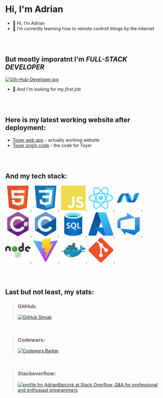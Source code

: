 

# Hi, I'm Adrian
- 👋 Hi, I’m Adrian
- 🌱 I’m currently learning how to remote controll things by the internet
<br />
<br />

## But mostly imporatnt I'm *FULL-STACK DEVELOPER*
[![Gih-Hub-Developer.jpg](https://i.postimg.cc/ZK3z8318/Gih-Hub-Developer.jpg)](https://postimg.cc/YhpPk420)
- 🔨 And I'm looking for my *first job*

<br />
<br />

## Here is my latest working website after deployment: 
- [Toyer web app](https://toyer.azurewebsites.net/) - actually working website
- [Toyer origin code](https://github.com/AdrianBajczyk/Toyer) - the code for Toyer

<br />
<br />

## And my tech stack:
<img src="https://github.com/devicons/devicon/blob/master/icons/html5/html5-original.svg" width=80 height=80>,
<img src="https://github.com/devicons/devicon/blob/master/icons/css3/css3-original.svg" width=80 height=80>,
<img src="https://github.com/devicons/devicon/blob/master/icons/javascript/javascript-plain.svg" width=80 height=80>,
<img src="https://github.com/devicons/devicon/blob/master/icons/react/react-original.svg" width=80 height=80>,
<img src="https://github.com/devicons/devicon/blob/master/icons/dot-net/dot-net-original.svg" width=80 height=80>,
<img src="https://github.com/devicons/devicon/blob/master/icons/csharp/csharp-original.svg" width=80 height=80>,
<img src="https://github.com/devicons/devicon/blob/master/icons/c/c-original.svg" width=80 height=80>,
<img src="https://github.com/devicons/devicon/blob/master/icons/azuresqldatabase/azuresqldatabase-original.svg" weight=80 height=80>,
<img src="https://github.com/devicons/devicon/blob/master/icons/azure/azure-original.svg" widh=80 height=80>,
<img src="https://github.com/devicons/devicon/blob/master/icons/azuredevops/azuredevops-original.svg" width=80 height=80>,
<img src="https://github.com/devicons/devicon/blob/master/icons/nodejs/nodejs-original-wordmark.svg" width=80 height=80>,
<img src="https://github.com/devicons/devicon/blob/master/icons/vitejs/vitejs-original.svg" width=80 height=80>,
<img src="https://github.com/devicons/devicon/blob/master/icons/docker/docker-original.svg" width=80 height=80>,
<img src="https://github.com/devicons/devicon/blob/master/icons/git/git-original.svg" width=80 height=80>,

<br />
<br />

## Last but not least, my stats:
>### GitHub:
>[![GitHub Streak](https://streak-stats.demolab.com?user=AdrianBajczyk&theme=transparent&border_radius=10&card_width=500)](https://git.io/streak-stats)
<br />

>### Codewars:
>[![Codewars Badge](https://www.codewars.com/users/AdrianBajczyk/badges/large)](https://www.codewars.com/users/AdrianBajczyk)
<br />

>### Stackoverflow:
>
><a href="https://stackoverflow.com/users/23237258/adrianbajczyk"><img src="https://stackoverflow.com/users/flair/23237258.png" width="208" height="58" alt="profile for AdrianBajczyk at Stack Overflow, Q&amp;A for professional and enthusiast programmers" title="profile for AdrianBajczyk at Stack Overflow, Q&amp;A for professional and enthusiast programmers"></a>

<br />
<br />
<!---
AdrianBajczyk/AdrianBajczyk is a ✨ special ✨ repository because its `README.md` (this file) appears on your GitHub profile.
You can click the Preview link to take a look at your changes.
--->
